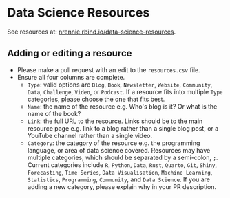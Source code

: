 # Data Science Resources

See resources at: [nrennie.rbind.io/data-science-resources](https://nrennie.rbind.io/data-science-resources/).

## Adding or editing a resource

* Please make a pull request with an edit to the `resources.csv` file. 
* Ensure all four columns are complete.
  * `Type`: valid options are `Blog`, `Book`, `Newsletter`, `Website`, `Community`, `Data`, `Challenge`, `Video`, or `Podcast`. If a resource fits into multiple `Type` categories, please choose the one that fits best. 
  * `Name`: the name of the resource e.g. Who's blog is it? Or what is the name of the book?
  * `Link`: the full URL to the resource. Links should be to the main resource page e.g. link to a blog rather than a single blog post, or a YouTube channel rather than a single video.
  * `Category`: the category of the resource e.g. the programming language, or area of data science covered. Resources may have multiple categories, which should be separated by a semi-colon, `;`. Current categories include `R`, `Python`, `Data`, `Rust`, `Quarto`, `Git`, `Shiny`, `Forecasting`, `Time Series`, `Data Visualisation`, `Machine Learning`, `Statistics`, `Programming`, `Community`, and `Data Science`. If you are adding a new category, please explain why in your PR description.